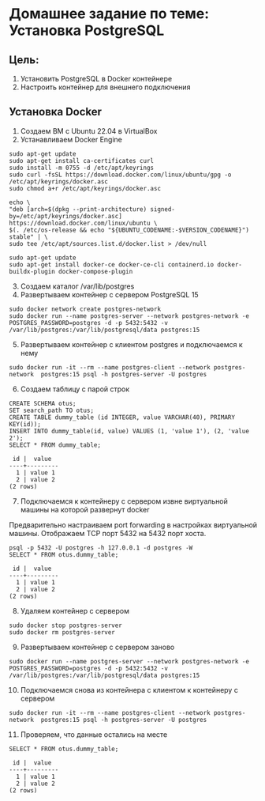 # Домашнее задание по теме: Установка PostgreSQL

## Цель:

1. Установить PostgreSQL в Docker контейнере
2. Настроить контейнер для внешнего подключения

## Установка Docker

1. Создаем ВМ с Ubuntu 22.04 в VirtualBox
2. Устанавливаем Docker Engine
```
sudo apt-get update
sudo apt-get install ca-certificates curl
sudo install -m 0755 -d /etc/apt/keyrings
sudo curl -fsSL https://download.docker.com/linux/ubuntu/gpg -o /etc/apt/keyrings/docker.asc
sudo chmod a+r /etc/apt/keyrings/docker.asc

echo \ 
"deb [arch=$(dpkg --print-architecture) signed-by=/etc/apt/keyrings/docker.asc] https://download.docker.com/linux/ubuntu \
$(. /etc/os-release && echo "${UBUNTU_CODENAME:-$VERSION_CODENAME}") stable" | \ 
sudo tee /etc/apt/sources.list.d/docker.list > /dev/null

sudo apt-get update
sudo apt-get install docker-ce docker-ce-cli containerd.io docker-buildx-plugin docker-compose-plugin
```
3. Создаем каталог /var/lib/postgres
4. Развертываем контейнер с сервером PostgreSQL 15
```
sudo docker network create postgres-network
sudo docker run --name postgres-server --network postgres-network -e POSTGRES_PASSWORD=postgres -d -p 5432:5432 -v /var/lib/postgres:/var/lib/postgresql/data postgres:15
```
5. Развертываем контейнер с клиентом postgres и подключаемся к нему
```
sudo docker run -it --rm --name postgres-client --network postgres-network  postgres:15 psql -h postgres-server -U postgres
```
6. Создаем таблицу с парой строк
```
CREATE SCHEMA otus;
SET search_path TO otus;
CREATE TABLE dummy_table (id INTEGER, value VARCHAR(40), PRIMARY KEY(id));
INSERT INTO dummy_table(id, value) VALUES (1, 'value 1'), (2, 'value 2');
SELECT * FROM dummy_table;

 id |  value  
----+---------
  1 | value 1
  2 | value 2
(2 rows)
```
7. Подключаемся к контейнеру с сервером извне виртуальной машины на которой развернут docker

Предварительно настраиваем port forwarding в настройках виртуальной машины. Отображаем TCP порт 5432 на 5432 порт хоста.
```
psql -p 5432 -U postgres -h 127.0.0.1 -d postgres -W
SELECT * FROM otus.dummy_table;

 id |  value  
----+---------
  1 | value 1
  2 | value 2
(2 rows)
```
8. Удаляем контейнер с сервером
```
sudo docker stop postgres-server
sudo docker rm postgres-server
```
9. Развертываем контейнер с сервером заново
```
sudo docker run --name postgres-server --network postgres-network -e POSTGRES_PASSWORD=postgres -d -p 5432:5432 -v /var/lib/postgres:/var/lib/postgresql/data postgres:15
```
10. Подключаемся снова из контейнера с клиентом к контейнеру с сервером
```
sudo docker run -it --rm --name postgres-client --network postgres-network  postgres:15 psql -h postgres-server -U postgres
```
11. Проверяем, что данные остались на месте
```
SELECT * FROM otus.dummy_table;

 id |  value  
----+---------
  1 | value 1
  2 | value 2
(2 rows)
```
